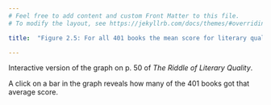 ```yaml
---
# Feel free to add content and custom Front Matter to this file.
# To modify the layout, see https://jekyllrb.com/docs/themes/#overriding-theme-defaults

title:  "Figure 2.5: For all 401 books the mean score for literary quality per category"

---
```

Interactive version of the graph on p. 50 of *The Riddle of Literary Quality*.

<script src="https://d3js.org/d3.v6.min.js" defer></script>
<script src="https://d3js.org/d3-scale.v3.min.js" defer></script>

<script src="js/companion_utils_locale-nl.js" defer></script>
<script src="js/companion_utils_colors.js" defer></script>
<script src="js/companion_utils_svg2png.js" defer></script>
<script src="js/companion_abstraction_data_point_labeler.js" defer></script>
<script src="js/companion_abstraction_barchart.js" defer></script>

<script src="js/companion_chart_4-3_mean-by-genre.js" defer></script>

<div class="chart_float" id="chart_4-3_mean-by-genre">
  <div class="plot"></div>
</div>

A click on a bar in the graph reveals how many of the 401 books got that average score.


